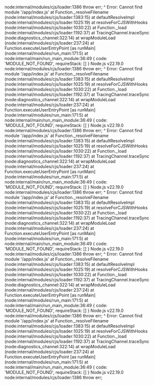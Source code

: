 node:internal/modules/cjs/loader:1386
throw err;
^
Error: Cannot find module '/app/index.js'
at Function.\_resolveFilename (node:internal/modules/cjs/loader:1383:15)
at defaultResolveImpl (node:internal/modules/cjs/loader:1025:19)
at resolveForCJSWithHooks (node:internal/modules/cjs/loader:1030:22)
at Function.\_load (node:internal/modules/cjs/loader:1192:37)
at TracingChannel.traceSync (node:diagnostics_channel:322:14)
at wrapModuleLoad (node:internal/modules/cjs/loader:237:24)
at Function.executeUserEntryPoint [as runMain] (node:internal/modules/run_main:171:5)
at node:internal/main/run_main_module:36:49 {
code: 'MODULE_NOT_FOUND',
requireStack: []
}
Node.js v22.19.0
node:internal/modules/cjs/loader:1386
throw err;
^
Error: Cannot find module '/app/index.js'
at Function.\_resolveFilename (node:internal/modules/cjs/loader:1383:15)
at defaultResolveImpl (node:internal/modules/cjs/loader:1025:19)
at resolveForCJSWithHooks (node:internal/modules/cjs/loader:1030:22)
at Function.\_load (node:internal/modules/cjs/loader:1192:37)
at TracingChannel.traceSync (node:diagnostics_channel:322:14)
at wrapModuleLoad (node:internal/modules/cjs/loader:237:24)
at Function.executeUserEntryPoint [as runMain] (node:internal/modules/run_main:171:5)
at node:internal/main/run_main_module:36:49 {
code: 'MODULE_NOT_FOUND',
requireStack: []
}
Node.js v22.19.0
node:internal/modules/cjs/loader:1386
throw err;
^
Error: Cannot find module '/app/index.js'
at Function.\_resolveFilename (node:internal/modules/cjs/loader:1383:15)
at defaultResolveImpl (node:internal/modules/cjs/loader:1025:19)
at resolveForCJSWithHooks (node:internal/modules/cjs/loader:1030:22)
at Function.\_load (node:internal/modules/cjs/loader:1192:37)
at TracingChannel.traceSync (node:diagnostics_channel:322:14)
at wrapModuleLoad (node:internal/modules/cjs/loader:237:24)
at Function.executeUserEntryPoint [as runMain] (node:internal/modules/run_main:171:5)
at node:internal/main/run_main_module:36:49 {
code: 'MODULE_NOT_FOUND',
requireStack: []
}
Node.js v22.19.0
node:internal/modules/cjs/loader:1386
throw err;
^
Error: Cannot find module '/app/index.js'
at Function.\_resolveFilename (node:internal/modules/cjs/loader:1383:15)
at defaultResolveImpl (node:internal/modules/cjs/loader:1025:19)
at resolveForCJSWithHooks (node:internal/modules/cjs/loader:1030:22)
at Function.\_load (node:internal/modules/cjs/loader:1192:37)
at TracingChannel.traceSync (node:diagnostics_channel:322:14)
at wrapModuleLoad (node:internal/modules/cjs/loader:237:24)
at Function.executeUserEntryPoint [as runMain] (node:internal/modules/run_main:171:5)
at node:internal/main/run_main_module:36:49 {
code: 'MODULE_NOT_FOUND',
requireStack: []
}
Node.js v22.19.0
node:internal/modules/cjs/loader:1386
throw err;
^
Error: Cannot find module '/app/index.js'
at Function.\_resolveFilename (node:internal/modules/cjs/loader:1383:15)
at defaultResolveImpl (node:internal/modules/cjs/loader:1025:19)
at resolveForCJSWithHooks (node:internal/modules/cjs/loader:1030:22)
at Function.\_load (node:internal/modules/cjs/loader:1192:37)
at TracingChannel.traceSync (node:diagnostics_channel:322:14)
at wrapModuleLoad (node:internal/modules/cjs/loader:237:24)
at Function.executeUserEntryPoint [as runMain] (node:internal/modules/run_main:171:5)
at node:internal/main/run_main_module:36:49 {
code: 'MODULE_NOT_FOUND',
requireStack: []
}
Node.js v22.19.0
node:internal/modules/cjs/loader:1386
throw err;
^
Error: Cannot find module '/app/index.js'
at Function.\_resolveFilename (node:internal/modules/cjs/loader:1383:15)
at defaultResolveImpl (node:internal/modules/cjs/loader:1025:19)
at resolveForCJSWithHooks (node:internal/modules/cjs/loader:1030:22)
at Function.\_load (node:internal/modules/cjs/loader:1192:37)
at TracingChannel.traceSync (node:diagnostics_channel:322:14)
at wrapModuleLoad (node:internal/modules/cjs/loader:237:24)
at Function.executeUserEntryPoint [as runMain] (node:internal/modules/run_main:171:5)
at node:internal/main/run_main_module:36:49 {
code: 'MODULE_NOT_FOUND',
requireStack: []
}
Node.js v22.19.0
node:internal/modules/cjs/loader:1386
throw err;
